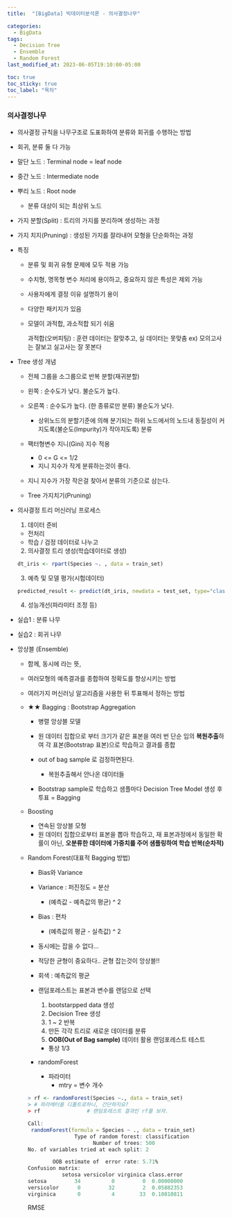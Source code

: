 ```yaml
---
title:  "[BigData] 빅데이터분석론 - 의사결정나무"

categories:
  - BigData
tags:
  - Decision Tree
  - Ensemble
  - Random Forest
last_modified_at: 2023-06-05T19:10:00-05:00

toc: true
toc_sticky: true
toc_label: "목차"
---
```


### 의사결정나무
- 의사결정 규칙을 나무구조로 도표화하여 분류와 회귀를 수행하는 방법
- 회귀, 분류 둘 다 가능

- 말단 노드 : Terminal node = leaf node
- 중간 노드 : Intermediate node
- 뿌리 노드 : Root node
  - 분류 대상이 되는 최상위 노드
- 가지 분할(Split) : 트리의 가지를 분리하며 생성하는 과정
- 가지 치지(Pruning) : 생성된 가지를 잘라내어 모형을 단순화하는 과정

- 특징
  - 분류 및 회귀 유형 문제에 모두 적용 가능
  - 수치형, 명목형 변수 처리에 용이하고, 중요하지 않은 특성은 제외 가능
  - 사용자에게 결정 이유 설명하기 용이
  - 다양한 패키지가 있음
  - 모델이 과적합, 과소적합 되기 쉬움

    과적합(오버피팅) : 훈련 데이터는 잘맞추고, 실 데이터는 못맞춤
    ex) 모의고사는 잘보고 실고사는 잘 못본다 

- Tree 생성 개념
  - 전체 그룹을 소그룹으로 반복 분할(재귀분할)

  - 왼쪽 : 순수도가 낮다. 불순도가 높다.
  - 오른쪽 : 순수도가 높다. (한 종류로만 분류) 불순도가 낮다.
    - 상위노드의 분할기준에 의해 분기되는 하위 노드에서의 노드내 동질성이 커지도록(불순도(Impurity)가 작아지도록) 분류
  - 팩터형변수 지니(Gini) 지수 적용
    - 0 <= G <= 1/2
    - 지니 지수가 작게 분류하는것이 좋다.

  - 지니 지수가 가장 작은걸 찾아서 분류의 기준으로 삼는다.

  - Tree 가지치기(Pruning)

- 의사결정 트리 머신러닝 프로세스
  1. 데이터 준비
    - 전처리
    - 학습 / 검정 데이터로 나누고
  2. 의사결정 트리 생성(학습데이터로 생성)

  ```R
  dt_iris <- rpart(Species ~. , data = train_set)
  ```

  3. 예측 및 모델 평가(시험데이터)
   ```R
  predicted_result <- predict(dt_iris, newdata = test_set, type="class")
  ```

  4. 성능개선(파라미터 조정 등)


- 실습1 : 분류 나무

- 실습2 : 회귀 나무

- 앙상블 (Ensemble)
  - 함께, 동시에 라는 뜻, 
  - 여러모형의 예측결과를 종합하여 정확도를 향상시키는 방법

  - 여러가지 머신러닝 알고리즘을 사용한 뒤 투표해서 정하는 방법

  - ★★ Bagging : Bootstrap Aggregation
    - 병렬 앙상블 모델
    - 원 데이터 집합으로 부터 크기가 같은 표본을 여러 번 단순 임의 <strong>복원추출</strong>하여 각 표본(Bootstrap 표본)으로 학습하고 결과를 종합
    - out of bag sample 로 검정하면된다.
      - 복원추출해서 안나온 데이터들

    - Bootstrap sample로 학습하고 샘플마다 Decision Tree Model 생성 후 투표 = Bagging

  - Boosting
    - 연속된 앙상블 모형
    - 원 데이터 집합으로부터 표본을 뽑아 학습하고,
      재 표본과정에서 동일한 확률이 아닌, <strong>오분류한 데이터에 가중치를 주어 샘플링하여 학습 반복(순차적)</strong>

  
  - Random Forest(대표적 Bagging 방법)
    - Bias와 Variance
    - Variance : 퍼진정도 = 분산
      - (예측값 - 예측값의 평균) ^ 2
    - Bias : 편차
      - (예측값의 평균 - 실측값) ^ 2
    - 동시에는 잡을 수 없다...
    - 적당한 균형이 중요하다.. 균형 잡는것이 앙상블!!

    - 회색 : 예측값의 평균

    - 랜덤포레스트는 표본과 변수를 랜덤으로 선택
      1. bootstarpped data 생성
      2. Decision Tree 생성 
      3. 1 ~ 2 반복
      4. 만든 각각 트리로 새로운 데이터를 분류
      5. <strong>OOB(Out of Bag sample)</strong> 데이터 활용 랜덤포레스트 테스트
        - 통상 1/3

    - randomForest 
      - 파라미터
        - mtry = 변수 개수

    ```R
    > rf <- randomForest(Species ~., data = train_set)  
    > # 파라메터를 디폴트로하니, 간단하지요?
    > rf               # 랜덤포레스트 결과인 rf를 보자.  

    Call:
     randomForest(formula = Species ~ ., data = train_set) 
                   Type of random forest: classification
                         Number of trees: 500
    No. of variables tried at each split: 2
    
            OOB estimate of  error rate: 5.71%
    Confusion matrix:
               setosa versicolor virginica class.error
    setosa         34          0         0  0.00000000
    versicolor      0         32         2  0.05882353
    virginica       0          4        33  0.10810811
    ```


        
    RMSE

    

